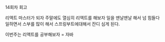 14회차 회고

리액트 마스터가 되자
주말에도 열심히 리액트를 해보자
일을 맨날맨날 해서 넘 힘들다
일하면서 스부를 많이 해서 스프링부트에대해서 잔디 심게 된다. 


 이번주는 리액트를 공부해보자
 = 자바
